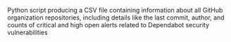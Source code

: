 Python script producing a CSV file containing information about all GitHub organization repositories, including details like the last commit, author, and counts of critical and high open alerts related to Dependabot security vulnerabilities
